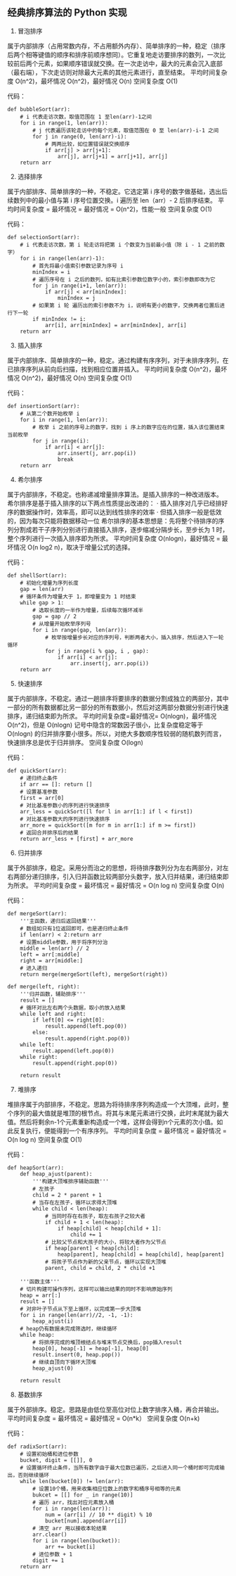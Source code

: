 ## 经典排序算法的 Python 实现

1. 冒泡排序

属于内部排序（占用常数内存，不占用额外内存）、简单排序的一种，稳定（排序后两个相等键值的顺序和排序前顺序想同）。它重复地走访要排序的数列，一次比较前后两个元素，如果顺序错误就交换。在一次走访中，最大的元素会沉入底部（最右端），下次走访则对除最大元素的其他元素进行，直至结束。
平均时间复杂度 O(n^2)，最坏情况 O(n^2)，最好情况 O(n)
空间复杂度 O(1)

代码：

    def bubbleSort(arr):
        # i 代表走访次数，取值范围在 1 至len(arr)-1之间
        for i in range(1, len(arr)):
            # j 代表遍历该轮走访中的每个元素，取值范围在 0 至 len(arr)-i-1 之间
            for j in range(0, len(arr)-i):
                # 两两比较，如位置错误就交换顺序
                if arr[j] > arr[j+1]:
                    arr[j], arr[j+1] = arr[j+1], arr[j]
        return arr
    
2. 选择排序

属于内部排序、简单排序的一种，不稳定。它选定第 i 序号的数字做基础，选出后续数列中的最小值与第 i 序号位置交换。i 遍历至 len（arr）- 2 后排序结束。
平均时间复杂度 = 最坏情况 = 最好情况 = O(n^2)，性能一般
空间复杂度 O(1)

代码：

    def selectionSort(arr):
        # i 代表走访次数，第 i 轮走访将把第 i 个数变为当前最小值（除 i - 1 之前的数字）
        for i in range(len(arr)-1):
            # 首先将最小值索引参数记录为序号 i
            minIndex = i
            # 遍历序号在 i 之后的数列，如有比索引参数位数字小的，索引参数即改为它
            for j in range(i+1, len(arr)):
                if arr[j] < arr[minIndex]:
                    minIndex = j
            # 如果第 i 轮 遍历出的索引参数不为 i，说明有更小的数字，交换两者位置后进行下一轮
            if minIndex != i:
                arr[i], arr[minIndex] = arr[minIndex], arr[i]
        return arr

3. 插入排序

属于内部排序、简单排序的一种，稳定。通过构建有序序列，对于未排序序列，在已排序序列从前向后扫描，找到相应位置并插入。
平均时间复杂度 O(n^2)，最坏情况 O(n^2)，最好情况 O(n)
空间复杂度 O(1)

代码：

    def insertionSort(arr):
        # 从第二个数开始枚举 i 
        for i in range(1, len(arr)):
            # 枚举 i 之前的序号上的数字，找到 i 序上的数字应在的位置，插入该位置结束当前枚举
            for j in range(i):
                if arr[i] < arr[j]:
                    arr.insert(j, arr.pop(i))
                    break
        return arr
    
4. 希尔排序

属于内部排序，不稳定。也称递减增量排序算法。是插入排序的一种改进版本。
希尔排序是基于插入排序的以下两点性质提出改进的：
· 插入排序对几乎已经排好序的数据操作时，效率高，即可以达到线性排序的效率
· 但插入排序一般是低效的，因为每次只能将数据移动一位
希尔排序的基本思想是：先将整个待排序的序列分割成若干子序列分别进行直接插入排序，逐步缩减分隔步长，至步长为 1 时，整个序列进行一次插入排序即为所求。
平均时间复杂度 O(nlogn)，最好情况 = 最坏情况 O(n log2 n)，取决于增量公式的选择。

代码：

    def shellSort(arr):
        # 初始化增量为序列长度
        gap = len(arr)
        # 循环条件为增量大于 1，即增量变为 1 时结束
        while gap > 1:
            # 选取长度的一半作为增量，后续每次循环减半
            gap = gap // 2
            # 从增量开始枚举序列号
            for i in range(gap, len(arr)):
                # 枚举按增量步长对应的序列号，判断两者大小，插入排序，然后进入下一轮循环
                for j in range(i % gap, i , gap):
                    if arr[i] < arr[j]:
                        arr.insert(j, arr.pop(i))
        return arr
    
5. 快速排序

属于内部排序，不稳定。通过一趟排序将要排序的数据分割成独立的两部分，其中一部分的所有数据都比另一部分的所有数据小，然后对这两部分数据分别进行快速排序，递归结束即为所求。
平均时间复杂度=最好情况= O(nlogn)，最坏情况 O(n^2)，但是 O(nlogn) 记号中隐含的常数因子很小，比复杂度稳定等于 O(nlogn) 的归并排序要小很多。所以，对绝大多数顺序性较弱的随机数列而言，快速排序总是优于归并排序。
空间复杂度 O(logn)

代码：

    def quickSort(arr):
        # 递归终止条件
        if arr == []: return []
        # 设置基准参数
        first = arr[0]
        # 对比基准参数小的序列进行快速排序
        arr_less = quickSort([l for l in arr[1:] if l < first])
        # 对比基准参数大的序列进行快速排序
        arr_more = quickSort([m for m in arr[1:] if m >= first])    
        # 返回合并排序后的结果
        return arr_less + [first] + arr_more
    
6. 归并排序

属于外部排序，稳定。采用分而治之的思想，将待排序数列分为左右两部分，对左右两部分递归排序，引入归并函数比较两部分头数字，放入归并结果，递归结束即为所求。
平均时间复杂度 = 最坏情况 = 最好情况 = O(n log n)
空间复杂度 O(n)

代码：

    def mergeSort(arr):
        '''主函数，递归后返回结果'''
        # 数组如只有1位返回即可，也是递归终止条件
        if len(arr) < 2:return arr
        # 设置middle参数，用于将序列分治
        middle = len(arr) // 2
        left = arr[:middle]
        right = arr[middle:]
        # 进入递归
        return merge(mergeSort(left), mergeSort(right))

    def merge(left, right):
        '''归并函数，辅助排序'''    
        result = []
        # 循环对比左右两个头数据，取小的放入结果
        while left and right:
            if left[0] <= right[0]:
                result.append(left.pop(0))
            else:
                result.append(right.pop(0))
        while left:
            result.append(left.pop(0))
        while right:
            result.append(right.pop(0))

        return result
    
7. 堆排序

堆排序属于内部排序，不稳定。思路为将待排序序列构造成一个大顶堆，此时，整个序列的最大值就是堆顶的根节点。将其与末尾元素进行交换，此时末尾就为最大值。然后将剩余n-1个元素重新构造成一个堆，这样会得到n个元素的次小值。如此反复执行，便能得到一个有序序列。
平均时间复杂度 = 最坏情况 = 最好情况 = O(n log n)
空间复杂度 O(1)

代码：

    def heapSort(arr):
        def heap_ajust(parent):
            '''构建大顶堆排序辅助函数'''
            # 左孩子
            child = 2 * parent + 1
            # 当存在左孩子，循环以求得大顶堆
            while child < len(heap):
                # 当同时存在右孩子，取左右孩子之较大者
                if child + 1 < len(heap):
                    if heap[child] < heap[child + 1]:
                        child += 1
                # 比较父节点和大孩子的大小，将较大者作为父节点
                if heap[parent] < heap[child]:
                    heap[parent], heap[child] = heap[child], heap[parent]
                # 将孩子节点作为新的父亲节点，循环以实现大顶堆
                parent, child = child, 2 * child +1

        '''函数主体'''
        # 切片构建可操作序列，这样可以输出结果的同时不影响原始序列
        heap = arr[:]
        result = []
        # 对非叶子节点从下至上循环，以完成第一步大顶堆
        for i in range(len(arr)//2, -1, -1):
            heap_ajust(i)
        # heap仍有数据未完成筛选时，继续循环
        while heap:
            # 将排序完成的堆顶根结点与堆末节点交换后，pop插入result
            heap[0], heap[-1] = heap[-1], heap[0]
            result.insert(0, heap.pop())
            # 继续自顶向下循环大顶堆
            heap_ajust(0)

        return result

8. 基数排序

属于外部排序。稳定。思路是由低位至高位对位上数字排序入桶，再合并输出。
平均时间复杂度 = 最坏情况 = 最好情况 = O(n*k）
空间复杂度 O(n+k)

代码：

    def radixSort(arr):
        # 设置初始桶和进位参数
        bucket, digit = [[]], 0
        # 设置循环终止条件，当所有数字由于最大位数已遍历，之后进入同一个桶时即可完成输出，否则继续循环
        while len(bucket[0]) != len(arr):
            # 设置10个桶，用来收集相应位数上的数字和桶序号相等的元素
            bukcet = [[] for _ in range(10)]
            # 遍历 arr，找出对应元素放入桶
            for i in range(len(arr)):
                num = (arr[i] // 10 ** digit) % 10
                bucket[num].append(arr[i])
            # 清空 arr 用以接收本轮结果
            arr.clear()
            for i in range(len(bucket)):
                arr += bucket[i]
            # 进位参数 + 1
            digit += 1
        return arr
             
 
